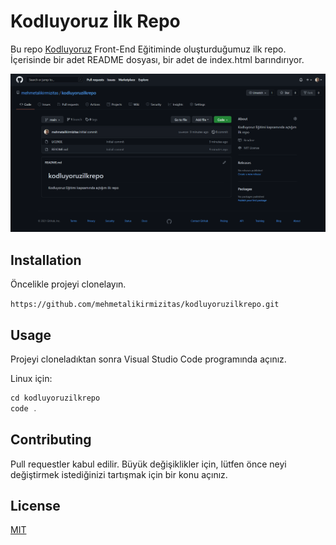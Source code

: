 # Kodluyoruz İlk Repo


Bu repo [Kodluyoruz](https://www.kodluyoruz.org/) Front-End Eğitiminde oluşturduğumuz ilk repo. İçerisinde bir adet README dosyası, bir adet de index.html barındırıyor.


![screenshot](./Screenshot.png)


## Installation


Öncelikle projeyi clonelayın.

`https://github.com/mehmetalikirmizitas/kodluyoruzilkrepo.git`

## Usage


Projeyi cloneladıktan sonra Visual Studio Code programında açınız.

Linux için:

```javascript
cd kodluyoruzilkrepo
code .
```

## Contributing


Pull requestler kabul edilir. Büyük değişiklikler için, lütfen önce neyi değiştirmek istediğinizi tartışmak için bir konu açınız.

## License

[MIT](https://choosealicense.com/licenses/mit/)
